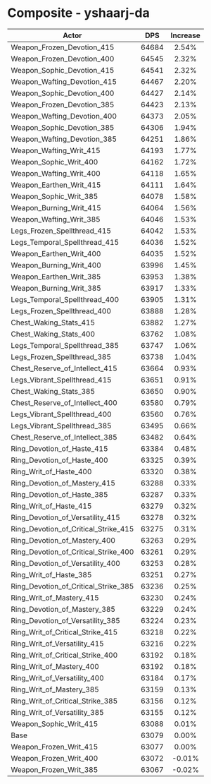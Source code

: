 # Composite - yshaarj-da
| Actor | DPS | Increase |
|---|:---:|:---:|
|Weapon_Frozen_Devotion_415|64684|2.54%|
|Weapon_Frozen_Devotion_400|64545|2.32%|
|Weapon_Sophic_Devotion_415|64541|2.32%|
|Weapon_Wafting_Devotion_415|64467|2.20%|
|Weapon_Sophic_Devotion_400|64427|2.14%|
|Weapon_Frozen_Devotion_385|64423|2.13%|
|Weapon_Wafting_Devotion_400|64373|2.05%|
|Weapon_Sophic_Devotion_385|64306|1.94%|
|Weapon_Wafting_Devotion_385|64251|1.86%|
|Weapon_Wafting_Writ_415|64193|1.77%|
|Weapon_Sophic_Writ_400|64162|1.72%|
|Weapon_Wafting_Writ_400|64118|1.65%|
|Weapon_Earthen_Writ_415|64111|1.64%|
|Weapon_Sophic_Writ_385|64078|1.58%|
|Weapon_Burning_Writ_415|64064|1.56%|
|Weapon_Wafting_Writ_385|64046|1.53%|
|Legs_Frozen_Spellthread_415|64042|1.53%|
|Legs_Temporal_Spellthread_415|64036|1.52%|
|Weapon_Earthen_Writ_400|64035|1.52%|
|Weapon_Burning_Writ_400|63996|1.45%|
|Weapon_Earthen_Writ_385|63953|1.38%|
|Weapon_Burning_Writ_385|63917|1.33%|
|Legs_Temporal_Spellthread_400|63905|1.31%|
|Legs_Frozen_Spellthread_400|63888|1.28%|
|Chest_Waking_Stats_415|63882|1.27%|
|Chest_Waking_Stats_400|63762|1.08%|
|Legs_Temporal_Spellthread_385|63747|1.06%|
|Legs_Frozen_Spellthread_385|63738|1.04%|
|Chest_Reserve_of_Intellect_415|63664|0.93%|
|Legs_Vibrant_Spellthread_415|63651|0.91%|
|Chest_Waking_Stats_385|63650|0.90%|
|Chest_Reserve_of_Intellect_400|63580|0.79%|
|Legs_Vibrant_Spellthread_400|63560|0.76%|
|Legs_Vibrant_Spellthread_385|63495|0.66%|
|Chest_Reserve_of_Intellect_385|63482|0.64%|
|Ring_Devotion_of_Haste_415|63384|0.48%|
|Ring_Devotion_of_Haste_400|63325|0.39%|
|Ring_Writ_of_Haste_400|63320|0.38%|
|Ring_Devotion_of_Mastery_415|63288|0.33%|
|Ring_Devotion_of_Haste_385|63287|0.33%|
|Ring_Writ_of_Haste_415|63279|0.32%|
|Ring_Devotion_of_Versatility_415|63278|0.32%|
|Ring_Devotion_of_Critical_Strike_415|63275|0.31%|
|Ring_Devotion_of_Mastery_400|63263|0.29%|
|Ring_Devotion_of_Critical_Strike_400|63261|0.29%|
|Ring_Devotion_of_Versatility_400|63253|0.28%|
|Ring_Writ_of_Haste_385|63251|0.27%|
|Ring_Devotion_of_Critical_Strike_385|63236|0.25%|
|Ring_Writ_of_Mastery_415|63230|0.24%|
|Ring_Devotion_of_Mastery_385|63229|0.24%|
|Ring_Devotion_of_Versatility_385|63224|0.23%|
|Ring_Writ_of_Critical_Strike_415|63218|0.22%|
|Ring_Writ_of_Versatility_415|63216|0.22%|
|Ring_Writ_of_Critical_Strike_400|63192|0.18%|
|Ring_Writ_of_Mastery_400|63192|0.18%|
|Ring_Writ_of_Versatility_400|63184|0.17%|
|Ring_Writ_of_Mastery_385|63159|0.13%|
|Ring_Writ_of_Critical_Strike_385|63156|0.12%|
|Ring_Writ_of_Versatility_385|63155|0.12%|
|Weapon_Sophic_Writ_415|63088|0.01%|
|Base|63079|0.00%|
|Weapon_Frozen_Writ_415|63077|0.00%|
|Weapon_Frozen_Writ_400|63072|-0.01%|
|Weapon_Frozen_Writ_385|63067|-0.02%|

